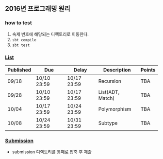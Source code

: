 
2016년 프로그래밍 원리
-----

### how to test

1. 숙제 번호에 해당되는 디렉토리로 이동한다.
2. `sbt compile` 
3. `sbt test`

### [List](https://github.com/snu-sf-class/pp201602)

| Published | Due         | Delay       | Description      | Points |
| --------- | ----------- | ----------- | ---------------- | ------ |
| 09/18     | 10/10 23:59 | 10/17 23:59 | Recursion        | TBA    |
| 09/28     | 10/10 23:59 | 10/17 23:59 | List(ADT, Match) | TBA    |
| 10/04     | 10/17 23:59 | 10/24 23:59 | Polymorphism     | TBA    |
| 10/08     | 10/24 23:59 | 10/31 23:59 | Subtype          | TBA    |



### [Submission](http://147.46.219.145:8101/)

* submission 디렉토리를 통째로 압축 후 제출